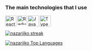 ### The main technologies that I use

<img align="left" alt="React" height="35px" src="https://upload.wikimedia.org/wikipedia/commons/thumb/a/a7/React-icon.svg/1280px-React-icon.svg.png" />
<img align="left" alt="Redux" height="30px" src="https://raw.githubusercontent.com/reduxjs/redux/master/logo/logo.png" />
<img align="left" alt="JavaScript" height="35px" src="https://upload.wikimedia.org/wikipedia/commons/thumb/9/99/Unofficial_JavaScript_logo_2.svg/480px-Unofficial_JavaScript_logo_2.svg.png" />
<img align="left" alt="TypeScript" height="35px" src="https://iconape.com/wp-content/png_logo_vector/typescript.png" />

</br>
</br>

<p>
    <a href="https://github.com/nazariiko/github-readme-streak-stats">
        <img title="🔥 Get streak stats for your profile at git.io/streak-stats" alt="nazariiko streak" src="https://github-readme-streak-stats.herokuapp.com/?user=nazariiko&theme=black-ice&hide_border=true&stroke=0000&background=060A0CD0"/>
    </a>
</p>


<a href="https://github.com/nazariiko/github-readme-stats"><img alt="nazariiko Top Languages" src="https://github-readme-stats.vercel.app/api/top-langs/?username=nazariiko&langs_count=8&count_private=true&layout=compact&theme=react&hide_border=true&bg_color=0D1117" /></a>
